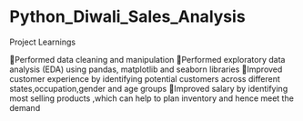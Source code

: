 # Python_Diwali_Sales_Analysis

Project Learnings

Performed data cleaning and manipulation
Performed exploratory data analysis (EDA) using pandas, matplotlib and seaborn libraries
Improved customer experience by identifying potential customers across different states,occupation,gender and age groups
Improved salary by identifying most selling products ,which can help to plan inventory and hence meet the demand
